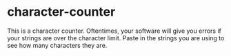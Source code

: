 # character-counter
This is a character counter. Oftentimes, your software will give you errors if your strings are over the character limit. Paste in the strings you are using to see how many characters they are.

